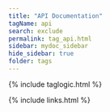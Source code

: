 ```yaml
---
title: "API Documentation"
tagName: api
search: exclude
permalink: tag_api.html
sidebar: mydoc_sidebar
hide_sidebar: true
folder: tags
---
```


{% include taglogic.html %}

{% include links.html %}
